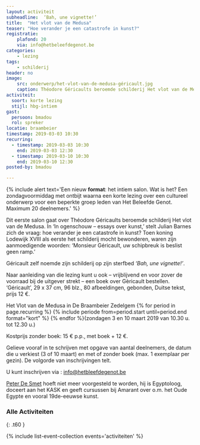 ```yaml
---
layout: activiteit
subheadline:  ‘Bah, une vignette!’
title:  "Het vlot van de Medusa"
teaser: "Hoe verander je een catastrofe in kunst?"
registratie:
    plafond: 20
    via: info@hetbeleefdegenot.be
categories:
    - lezing
tags:
    - schilderij
header: no
image:
    src: onderwerp/het-vlot-van-de-medusa-géricault.jpg
    caption: Théodore Géricaults beroemde schilderij Het vlot van de Medusa
activiteit: 
  soort: korte lezing
  stijl: hbg-intiem
gast: 
  persoon: bmadou
  rol: spreker
locatie: braambeier
timestamp: 2019-03-03 10:30
recurring:
  - timestamp: 2019-03-03 10:30
    end: 2019-03-03 12:30
  - timestamp: 2019-03-10 10:30
    end: 2019-03-10 12:30
posted-by: bmadou

---
```

{% include alert text='Een nieuw <strong>format</strong>: het intiem salon. Wat is het? Een zondagvoormiddag met ontbijt waarna een korte lezing over een cultureel onderwerp voor een beperkte groep leden van Het Beleefde Genot. Maximum 20 deelnemers.' %}

Dit eerste salon gaat over Théodore Géricaults beroemde schilderij Het vlot van de Medusa. In ‘In ogenschouw – essays over kunst,’ stelt Julian Barnes zich de vraag: hoe verander je een catastrofe in kunst? Toen koning Lodewijk XVIII als eerste het schilderij mocht bewonderen, waren zijn aanmoedigende woorden: ‘Monsieur Géricault, uw schipbreuk is beslist geen ramp.’

Géricault zelf noemde zijn schilderij op zijn sterfbed *‘Bah, une vignette!’*.

Naar aanleiding van die lezing kunt u ook – vrijblijvend en voor zover de voorraad bij de uitgever strekt – een boek over Gèricault bestellen. ‘Géricault’, 29 x 37 cm, 96 blz., 80 afbeeldingen, gebonden, Duitse tekst, prijs 12 €.

Het Vlot van de Medusa in De Braambeier Zedelgem {% for period in page.recurring %} {% include periode from=period.start until=period.end format="kort" %} {% endfor %}(zondagen 3 en 10 maart 2019  van 10.30 u. tot 12.30 u.)

Kostprijs zonder boek: 15 € p.p., met boek + 12 €.

Gelieve vooraf in te schrijven met opgave van aantal deelnemers, de datum die u verkiest (3 of 10 maart) en met of zonder boek (max. 1 exemplaar per gezin). De volgorde van inschrijvingen telt.

U kunt inschrijven via : info@hetbleefdegenot.be

[Peter De Smet](mensen/peterdesmet) hoeft niet meer voorgesteld te worden, hij is Egyptoloog, doceert aan het KASK en geeft cursussen bij Amarant over o.m. het Oude Egypte en vooral 19de-eeuwse kunst.

### Alle Activiteiten

{: .t60 }

{% include list-event-collection events='activiteiten' %}
